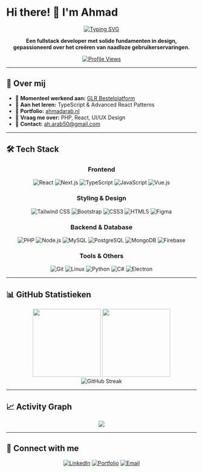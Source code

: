 # Hi there! 👋 I'm Ahmad

<div align="center">
  
[![Typing SVG](https://readme-typing-svg.herokuapp.com?font=Fira+Code&size=28&duration=3000&pause=1000&color=6366F1&center=true&vCenter=true&width=600&lines=Fullstack+Developer;UI%2FUX+Design+Enthusiast;Problem+Solver;Creative+Coder)](https://git.io/typing-svg)

**Een fullstack developer met solide fundamenten in design, gepassioneerd over het creëren van naadloze gebruikerservaringen.**

[![Profile Views](https://komarev.com/ghpvc/?username=ahmad-arab-software&label=Profile%20views&color=6366F1&style=for-the-badge)](https://github.com/ahmad-arab-software)

</div>

---

## 🚀 Over mij

- 🔭 **Momenteel werkend aan:** [GLR Bestelplatform](https://ahmad-projects.infinityfreeapp.com/beroeps_project/test_ph/index.php?page=login&i=1)
- 🌱 **Aan het leren:** TypeScript & Advanced React Patterns
- 💼 **Portfolio:** [ahmadarab.nl](https://ahmadarab.nl/)
- 💬 **Vraag me over:** PHP, React, UI/UX Design
- 📧 **Contact:** ah.arab50@gmail.com

---

## 🛠️ Tech Stack

<div align="center">

### Frontend
![React](https://img.shields.io/badge/React-61DAFB?style=for-the-badge&logo=react&logoColor=black)
![Next.js](https://img.shields.io/badge/Next.js-000000?style=for-the-badge&logo=nextdotjs&logoColor=white)
![TypeScript](https://img.shields.io/badge/TypeScript-3178C6?style=for-the-badge&logo=typescript&logoColor=white)
![JavaScript](https://img.shields.io/badge/JavaScript-F7DF1E?style=for-the-badge&logo=javascript&logoColor=black)
![Vue.js](https://img.shields.io/badge/Vue.js-4FC08D?style=for-the-badge&logo=vuedotjs&logoColor=white)

### Styling & Design
![Tailwind CSS](https://img.shields.io/badge/Tailwind_CSS-06B6D4?style=for-the-badge&logo=tailwind-css&logoColor=white)
![Bootstrap](https://img.shields.io/badge/Bootstrap-7952B3?style=for-the-badge&logo=bootstrap&logoColor=white)
![CSS3](https://img.shields.io/badge/CSS3-1572B6?style=for-the-badge&logo=css3&logoColor=white)
![HTML5](https://img.shields.io/badge/HTML5-E34F26?style=for-the-badge&logo=html5&logoColor=white)
![Figma](https://img.shields.io/badge/Figma-F24E1E?style=for-the-badge&logo=figma&logoColor=white)

### Backend & Database
![PHP](https://img.shields.io/badge/PHP-777BB4?style=for-the-badge&logo=php&logoColor=white)
![Node.js](https://img.shields.io/badge/Node.js-339933?style=for-the-badge&logo=nodedotjs&logoColor=white)
![MySQL](https://img.shields.io/badge/MySQL-4479A1?style=for-the-badge&logo=mysql&logoColor=white)
![PostgreSQL](https://img.shields.io/badge/PostgreSQL-336791?style=for-the-badge&logo=postgresql&logoColor=white)
![MongoDB](https://img.shields.io/badge/MongoDB-47A248?style=for-the-badge&logo=mongodb&logoColor=white)
![Firebase](https://img.shields.io/badge/Firebase-FFCA28?style=for-the-badge&logo=firebase&logoColor=black)

### Tools & Others
![Git](https://img.shields.io/badge/Git-F05032?style=for-the-badge&logo=git&logoColor=white)
![Linux](https://img.shields.io/badge/Linux-FCC624?style=for-the-badge&logo=linux&logoColor=black)
![Python](https://img.shields.io/badge/Python-3776AB?style=for-the-badge&logo=python&logoColor=white)
![C#](https://img.shields.io/badge/C%23-239120?style=for-the-badge&logo=c-sharp&logoColor=white)
![Electron](https://img.shields.io/badge/Electron-47848F?style=for-the-badge&logo=electron&logoColor=white)

</div>

---

## 📊 GitHub Statistieken

<div align="center">
  <img height="180em" src="https://github-readme-stats.vercel.app/api?username=ahmad-arab-software&show_icons=true&theme=tokyonight&include_all_commits=true&count_private=true"/>
  <img height="180em" src="https://github-readme-stats.vercel.app/api/top-langs/?username=ahmad-arab-software&layout=compact&langs_count=8&theme=tokyonight"/>
</div>

<div align="center">
  <img src="https://github-readme-streak-stats.herokuapp.com/?user=ahmad-arab-software&theme=tokyonight" alt="GitHub Streak" />
</div>

---


## 📈 Activity Graph

<div align="center">
  <img src="https://github-readme-activity-graph.vercel.app/graph?username=ahmad-arab-software&theme=tokyo-night&bg_color=1a1b27&color=9745f5&line=9745f5&point=9745f5&area=true&hide_border=true" />
</div>

---

## 🤝 Connect with me

<div align="center">

[![LinkedIn](https://img.shields.io/badge/LinkedIn-0A66C2?style=for-the-badge&logo=linkedin&logoColor=white)](https://www.linkedin.com/in/ahmad-arab-9a8190340)
[![Portfolio](https://img.shields.io/badge/Portfolio-FF5722?style=for-the-badge&logo=google-chrome&logoColor=white)](https://ahmadarab.nl/)
[![Email](https://img.shields.io/badge/Email-D14836?style=for-the-badge&logo=gmail&logoColor=white)](mailto:ah.arab50@gmail.com)

</div>
